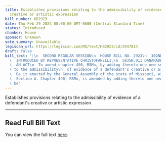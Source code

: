 ```yaml
---
title: Establishes provisions relating to the admissibility of evidence of a defendant's
  creative or artistic expression
bill_number: HB2923
date: Thu Feb 29 2024 00:00:00 GMT-0600 (Central Standard Time)
status: Introduced
chamber: House
sponsor: Unknown
vote_summary: Unavailable
legiscan_url: https://legiscan.com/MO/text/HB2923/id/2947814
draft: false
bill_text: "|\n  SECOND REGULAR SESSION\n  HOUSE BILL NO. 2923\n  102ND GENERAL ASSEMBLY\n\
  \  INTRODUCED BY REPRESENTATIVE CHRISTOFANELLI.\n  5835H.01I DANARADEMANMILLER,ChiefClerk\n\
  \  AN ACT\n  To amend chapter 490, RSMo, by adding thereto one new section relating\
  \ to the admissibility\n  of evidence of a defendant's creative or artistic expression.\n\
  \  Be it enacted by the General Assembly of the state of Missouri, as follows:\n\
  \  Section A. Chapter 490, RSMo, is amended by adding thereto one new section, to\
  \ be"
---
```

Establishes provisions relating to the admissibility of evidence of a defendant's creative or artistic expression

---

## Read Full Bill Text

You can view the full text [here](https://legiscan.com/MO/text/HB2923/id/2947814).
